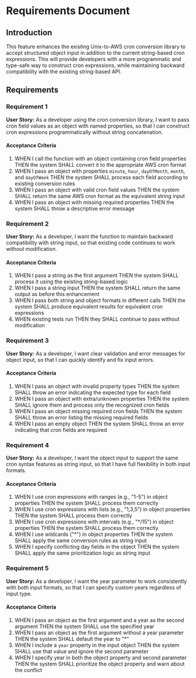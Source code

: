 # Requirements Document

## Introduction

This feature enhances the existing Unix-to-AWS cron conversion library to accept structured object input in addition to the current string-based cron expressions. This will provide developers with a more programmatic and type-safe way to construct cron expressions, while maintaining backward compatibility with the existing string-based API.

## Requirements

### Requirement 1

**User Story:** As a developer using the cron conversion library, I want to pass cron field values as an object with named properties, so that I can construct cron expressions programmatically without string concatenation.

#### Acceptance Criteria

1. WHEN I call the function with an object containing cron field properties THEN the system SHALL convert it to the appropriate AWS cron format
2. WHEN I pass an object with properties `minute`, `hour`, `dayOfMonth`, `month`, and `dayOfWeek` THEN the system SHALL process each field according to existing conversion rules
3. WHEN I pass an object with valid cron field values THEN the system SHALL return the same AWS cron format as the equivalent string input
4. WHEN I pass an object with missing required properties THEN the system SHALL throw a descriptive error message

### Requirement 2

**User Story:** As a developer, I want the function to maintain backward compatibility with string input, so that existing code continues to work without modification.

#### Acceptance Criteria

1. WHEN I pass a string as the first argument THEN the system SHALL process it using the existing string-based logic
2. WHEN I pass a string input THEN the system SHALL return the same output as before this enhancement
3. WHEN I pass both string and object formats in different calls THEN the system SHALL produce equivalent results for equivalent cron expressions
4. WHEN existing tests run THEN they SHALL continue to pass without modification

### Requirement 3

**User Story:** As a developer, I want clear validation and error messages for object input, so that I can quickly identify and fix input errors.

#### Acceptance Criteria

1. WHEN I pass an object with invalid property types THEN the system SHALL throw an error indicating the expected type for each field
2. WHEN I pass an object with extra/unknown properties THEN the system SHALL ignore them and process only the recognized cron fields
3. WHEN I pass an object missing required cron fields THEN the system SHALL throw an error listing the missing required fields
4. WHEN I pass an empty object THEN the system SHALL throw an error indicating that cron fields are required

### Requirement 4

**User Story:** As a developer, I want the object input to support the same cron syntax features as string input, so that I have full flexibility in both input formats.

#### Acceptance Criteria

1. WHEN I use cron expressions with ranges (e.g., "1-5") in object properties THEN the system SHALL process them correctly
2. WHEN I use cron expressions with lists (e.g., "1,3,5") in object properties THEN the system SHALL process them correctly
3. WHEN I use cron expressions with intervals (e.g., "*/15") in object properties THEN the system SHALL process them correctly
4. WHEN I use wildcards ("*") in object properties THEN the system SHALL apply the same conversion rules as string input
5. WHEN I specify conflicting day fields in the object THEN the system SHALL apply the same prioritization logic as string input

### Requirement 5

**User Story:** As a developer, I want the year parameter to work consistently with both input formats, so that I can specify custom years regardless of input type.

#### Acceptance Criteria

1. WHEN I pass an object as the first argument and a year as the second argument THEN the system SHALL use the specified year
2. WHEN I pass an object as the first argument without a year parameter THEN the system SHALL default the year to "*"
3. WHEN I include a `year` property in the input object THEN the system SHALL use that value and ignore the second parameter
4. WHEN I specify year in both the object property and second parameter THEN the system SHALL prioritize the object property and warn about the conflict